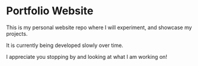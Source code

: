 # Portfolio Website

This is my personal website repo where I will experiment, and showcase my projects.

It is currently being developed slowly over time.

I appreciate you stopping by and looking at what I am working on!